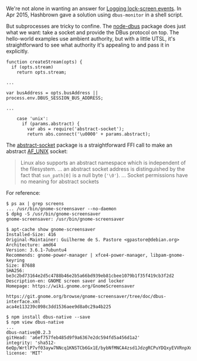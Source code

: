 We're not alone in wanting an answer for [Logging lock-screen
events][832111]. In Apr 2015, Hashbrown gave a solution using
`dbus-monitor` in a shell script.

[832111]: https://superuser.com/questions/662974/logging-lock-screen-events/832111

But subprocesses are tricky to confine. The [node-dbus][] package does
just what we want: take a socket and provide the DBus protocol on
top. The hello-world examples use ambient authority, but with a little
UTSL, it's straightforward to see what authority it's appealing to and
pass it in explicitly.

    function createStream(opts) {
      if (opts.stream)
        return opts.stream;

    ...

    var busAddress = opts.busAddress || process.env.DBUS_SESSION_BUS_ADDRESS;

    ...

        case 'unix':
          if (params.abstract) {
            var abs = require('abstract-socket');
            return abs.connect('\u0000' + params.abstract);


The [abstract-socket][] package is a straightforward FFI call to make
an abstract [AF_UNIX][] socket:

> Linux also supports an abstract namespace which is independent of
> the filesystem. ... an abstract socket address is distinguished by
> the fact that `sun_path[0]` is a null byte (`'\0'`). ...  Socket
> permissions have no meaning for abstract sockets

[AF_UNIX]: http://man7.org/linux/man-pages/man7/unix.7.html
[node-dbus]: https://github.com/sidorares/node-dbus
[abstract-socket]: https://github.com/saghul/node-abstractsocket

For reference:

    $ ps ax | grep screens
    ... /usr/bin/gnome-screensaver --no-daemon
    $ dpkg -S /usr/bin/gnome-screensaver
    gnome-screensaver: /usr/bin/gnome-screensaver

    $ apt-cache show gnome-screensaver
    Installed-Size: 416
    Original-Maintainer: Guilherme de S. Pastore <gpastore@debian.org>
    Architecture: amd64
    Version: 3.6.1-7ubuntu4
    Recommends: gnome-power-manager | xfce4-power-manager, libpam-gnome-keyring
    Size: 87688
    SHA256: be3c2bd73164e2d5c4788b46e2b5a66bd939eb81cbee1079b1f35f419cb3f2d2
    Description-en: GNOME screen saver and locker
    Homepage: https://wiki.gnome.org/GnomeScreensaver

    https://git.gnome.org/browse/gnome-screensaver/tree/doc/dbus-interface.xml
    aca4e113239c098c3dd1536aee9d8a0c29a4b225
 
    $ npm install dbus-native --save
    $ npm view dbus-native
    ...
    dbus-native@0.2.3
    gitHead: 'a6ef757feb485d9f9a6367e2dc594fd5a456d1a2'
    integrity: 'sha512-6eQp/WrtlP7vf03ayw7NNcq1KNSTCb6Gx1E/bybNfMNCA4zsd1JdzgRCPuYDQxyEVVRnpXdThlVKwKokY6xJzA=='
    license: 'MIT'
